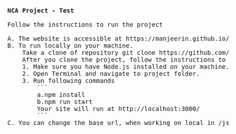 <pre>
<b>NCA Project - Test </b>

Follow the instructions to run the project

A. The website is accessible at https://manjeerin.github.io/nca.github.io/
B. To run locally on your machine. 
    Take a clone of repository git clone https://github.com/ManjeeriN/nca.github.io.git
    After you clone the project, follow the instructions to run on your local machine     
    1. Make sure you have Node.js installed on your machine. https://nodejs.org/en/download/
    2. Open Terminal and navigate to project folder.
    3. Run following commands
        ```
        a.npm install
        b.npm run start
        Your site will run at http://localhost:3000/
        ```
C. You can change the base url, when working on local in /js/script.js.        
